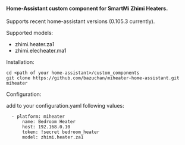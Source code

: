 #### Home-Assistant custom component for SmartMi Zhimi Heaters.
Supports recent home-assistant versions (0.105.3 currently).

Supported models:
  - zhimi.heater.za1
  - zhimi.elecheater.ma1

Installation:
```
cd <path of your home-assistant>/custom_components
git clone https://github.com/bazuchan/miheater-home-assistant.git miheater
```

Configuration:

add to your configuration.yaml following values:

```climate:
  - platform: miheater
      name: Bedroom Heater
      host: 192.168.0.10
      token: !secret bedroom_heater
      model: zhimi.heater.za1
```
